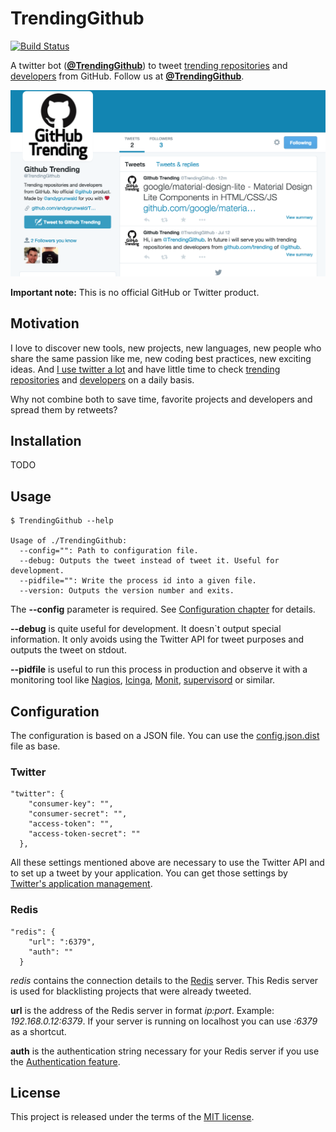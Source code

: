 # TrendingGithub

[![Build Status](https://travis-ci.org/andygrunwald/TrendingGithub.svg?branch=master)](https://travis-ci.org/andygrunwald/TrendingGithub)

A twitter bot (**[@TrendingGithub](https://twitter.com/TrendingGithub)**) to tweet [trending repositories](https://github.com/trending) and [developers](https://github.com/trending/developers) from GitHub.
Follow us at **[@TrendingGithub](https://twitter.com/TrendingGithub)**.

[![@TrendingGithub twitter account](./img/TrendingGithub.png "@TrendingGithub twitter account")](https://twitter.com/TrendingGithub)

**Important note:** This is no official GitHub or Twitter product.

## Motivation

I love to discover new tools, new projects, new languages, new people who share the same passion like me, new coding best practices, new exciting ideas.
And [I use twitter a lot](https://twitter.com/andygrunwald) and have little time to check [trending repositories](https://github.com/trending) and [developers](https://github.com/trending/developers) on a daily basis.

Why not combine both to save time, favorite projects and developers and spread them by retweets?

## Installation

TODO

## Usage

```
$ TrendingGithub --help

Usage of ./TrendingGithub:
  --config="": Path to configuration file.
  --debug: Outputs the tweet instead of tweet it. Useful for development.
  --pidfile="": Write the process id into a given file.
  --version: Outputs the version number and exits.
```

The **--config** parameter is required. 
See [Configuration chapter](https://github.com/andygrunwald/TrendingGithub#configuration) for details.

**--debug** is quite useful for development.
It doesn`t output special information.
It only avoids using the Twitter API for tweet purposes and outputs the tweet on stdout.

**--pidfile** is useful to run this process in production and observe it with a monitoring tool like [Nagios](https://www.nagios.org/), [Icinga](https://www.icinga.org/), [Monit](https://mmonit.com/monit/), [supervisord](http://supervisord.org/) or similar.

## Configuration

The configuration is based on a JSON file.
You can use the [config.json.dist](./config.json.dist) file as base.

### Twitter

```
"twitter": {
    "consumer-key": "",
    "consumer-secret": "",
    "access-token": "",
    "access-token-secret": ""
  },
```

All these settings mentioned above are necessary to use the Twitter API and to set up a tweet by your application.
You can get those settings by [Twitter's application management](https://apps.twitter.com/).

### Redis

```
"redis": {
    "url": ":6379",
    "auth": ""
  }
```

*redis* contains the connection details to the [Redis](http://redis.io/) server.
This Redis server is used for blacklisting projects that were already tweeted.

**url** is the address of the Redis server in format *ip:port*. 
Example: *192.168.0.12:6379*.
If your server is running on localhost you can use *:6379* as a shortcut.

**auth** is the authentication string necessary for your Redis server if you use the [Authentication feature](http://redis.io/topics/security#authentication-feature).

## License

This project is released under the terms of the [MIT license](http://en.wikipedia.org/wiki/MIT_License).
